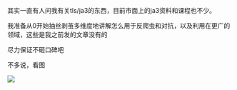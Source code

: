 其实一直有人问我有关tls/ja3的东西，目前市面上的ja3资料和课程也不少。

我准备从0开始抽丝剥茧多维度地讲解怎么用于反爬虫和对抗，以及利用在更广的领域，这些是我之前发的文章没有的

尽力保证不砸口碑吧

不多说，看图

![](https://img-blog.csdnimg.cn/6921426f6a734fdcb90b14dd3ec3818d.png)